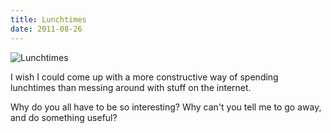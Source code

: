 ```yaml
---
title: Lunchtimes
date: 2011-08-26
---
```


![Lunchtimes](https://source.unsplash.com/qTpc0Vj4YoE/1600x900)

I wish I could come up with a more constructive way of spending lunchtimes than messing around with stuff on the internet.

Why do you all have to be so interesting? Why can't you tell me to go away, and do something useful?